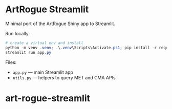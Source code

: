 ArtRogue Streamlit
==================

Minimal port of the ArtRogue Shiny app to Streamlit.

Run locally:

```powershell
# create a virtual env and install
python -m venv .venv; .\.venv\Scripts\Activate.ps1; pip install -r requirements.txt
streamlit run app.py
```

Files:
- `app.py` — main Streamlit app
- `utils.py` — helpers to query MET and CMA APIs
# art-rogue-streamlit